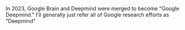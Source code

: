 In 2023, Google Brain and Deepmind were merged to become "Google Deepmind."
I'll generally just refer all of Google research efforts as "Deepmind"